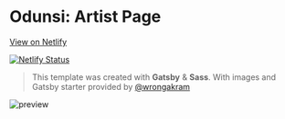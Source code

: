 # Odunsi: Artist Page

[View on Netlify](https://festive-liskov-be709e.netlify.com/)

[![Netlify Status](https://api.netlify.com/api/v1/badges/ec03f08e-88a5-4dac-b3e0-4fdb9f0531fe/deploy-status)](https://app.netlify.com/sites/festive-liskov-be709e/deploys)

> This template was created with **Gatsby** & **Sass**.
> With images and Gatsby starter provided by [@wrongakram](https://github.com/wrongakram)

![preview](https://i.ibb.co/CKcVpvH/Screen-Shot-2020-01-20-at-11-34-18-PM.png)
